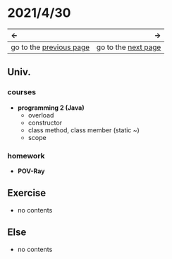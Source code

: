 # 2021/4/30
|←|→|
|:---|---:|
go to the [previous page](./29th.md) | go to the [next page](../May/1st.md)

## Univ.
### courses
- **programming 2 (Java)**
    - overload
    - constructor
    - class method, class member (static ~)
    - scope

### homework
- **POV-Ray**

## Exercise
- no contents

## Else
- no contents

